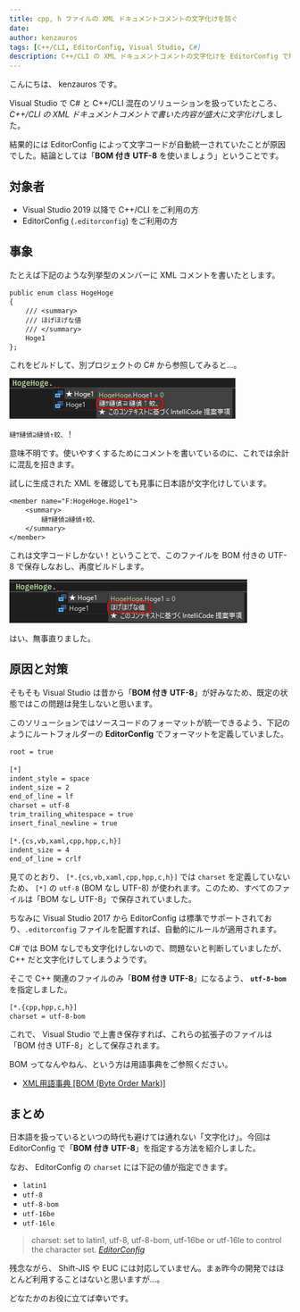 ```yaml
---
title: cpp, h ファイルの XML ドキュメントコメントの文字化けを防ぐ
date: 
author: kenzauros
tags: [C++/CLI, EditorConfig, Visual Studio, C#]
description: C++/CLI の XML ドキュメントコメントの文字化けを EditorConfig で解消する方法を紹介します。
---
```


こんにちは、 kenzauros です。

Visual Studio で C# と C++/CLI 混在のソリューションを扱っていたところ、 *C++/CLI の XML ドキュメントコメントで書いた内容が盛大に文字化け*しました。

結果的には EditorConfig によって文字コードが自動統一されていたことが原因でした。結論としては「**BOM 付き UTF-8** を使いましょう」ということです。

## 対象者

- Visual Studio 2019 以降で C++/CLI をご利用の方
- EditorConfig (`.editorconfig`) をご利用の方

## 事象

たとえば下記のような列挙型のメンバーに XML コメントを書いたとします。

```cpp:title=C++のクラスにコメントを書いた例
public enum class HogeHoge
{
    /// <summary>
    /// ほげほげな値
    /// </summary>
    Hoge1
};
```

これをビルドして、別プロジェクトの C# から参照してみると...。

![文字化けした XML コメント](images/char-corruption.png)

`縺ｻ縺偵⊇縺偵↑蛟､` ！

意味不明です。使いやすくするためにコメントを書いているのに、これでは余計に混乱を招きます。

試しに生成された XML を確認しても見事に日本語が文字化けしています。

```xml:title=生成された.xmlファイル
<member name="F:HogeHoge.Hoge1">
    <summary>
        縺ｻ縺偵⊇縺偵↑蛟､
    </summary>
</member>
```

これは文字コードしかない！ということで、このファイルを BOM 付きの UTF-8 で保存しなおし、再度ビルドします。

![文字化けが直った XML コメント](images/char-corruption-fixed.png)

はい、無事直りました。

## 原因と対策

そもそも Visual Studio は昔から「**BOM 付き UTF-8**」が好みなため、既定の状態ではこの問題は発生しないと思います。

このソリューションではソースコードのフォーマットが統一できるよう、下記のようにルートフォルダーの **EditorConfig** でフォーマットを定義していました。

```ini:title=.editorconfig
root = true

[*]
indent_style = space
indent_size = 2
end_of_line = lf
charset = utf-8
trim_trailing_whitespace = true
insert_final_newline = true

[*.{cs,vb,xaml,cpp,hpp,c,h}]
indent_size = 4
end_of_line = crlf
```

見てのとおり、 `[*.{cs,vb,xaml,cpp,hpp,c,h}]` では `charset` を定義していないため、 `[*]` の `utf-8` (BOM なし UTF-8) が使われます。このため、すべてのファイルは「BOM なし UTF-8」で保存されていました。

ちなみに Visual Studio 2017 から EditorConfig は標準でサポートされており、`.editorconfig` ファイルを配置すれば、自動的にルールが適用されます。

C# では BOM なしでも文字化けしないので、問題ないと判断していましたが、 C++ だと文字化けしてしまうようです。

そこで C++ 関連のファイルのみ「**BOM 付き UTF-8**」になるよう、 **`utf-8-bom`** を指定しました。

```ini:title=.editorconfigに追記したC++用定義
[*.{cpp,hpp,c,h}]
charset = utf-8-bom
```

これで、 Visual Studio で上書き保存すれば、これらの拡張子のファイルは「BOM 付き UTF-8」として保存されます。

BOM ってなんやねん、という方は用語事典をご参照ください。

- [XML用語事典 \[BOM (Byte Order Mark)\]](https://atmarkit.itmedia.co.jp/aig/01xml/bom.html)

## まとめ

日本語を扱っているといつの時代も避けては通れない「文字化け」。今回は EditorConfig で「**BOM 付き UTF-8**」を指定する方法を紹介しました。

なお、 EditorConfig の `charset` には下記の値が指定できます。

- `latin1`
- `utf-8`
- `utf-8-bom`
- `utf-16be`
- `utf-16le`

> charset: set to latin1, utf-8, utf-8-bom, utf-16be or utf-16le to control the character set.
> <cite>[EditorConfig](https://editorconfig.org/)</cite>

残念ながら、 Shift-JIS や EUC には対応していません。まぁ昨今の開発ではほとんど利用することはないと思いますが...。

どなたかのお役に立てば幸いです。
